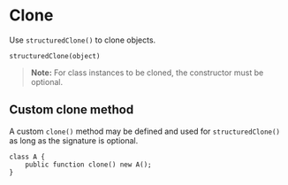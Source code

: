# Clone

Use `structuredClone()` to clone objects.

```
structuredClone(object)
```

> **Note:** For class instances to be cloned, the constructor must be optional.

## Custom clone method

A custom `clone()` method may be defined and used for `structuredClone()` as long as the signature is optional.

```
class A {
    public function clone() new A();
}
```
